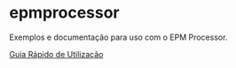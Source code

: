 # epmprocessor
Exemplos e documentação para uso com o EPM Processor.

[Guia Rápido de Utilização](quickstart\EPMProcessorQuickstart.md)
